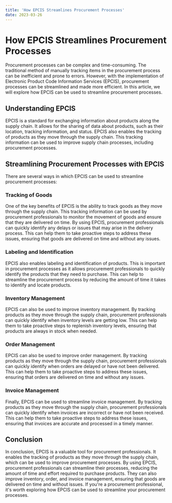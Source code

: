 ```yaml
---
title: 'How EPCIS Streamlines Procurement Processes'
date: 2023-03-26
---
```


# How EPCIS Streamlines Procurement Processes

Procurement processes can be complex and time-consuming. The traditional method of manually tracking items in the procurement process can be inefficient and prone to errors. However, with the implementation of Electronic Product Code Information Services (EPCIS), procurement processes can be streamlined and made more efficient. In this article, we will explore how EPCIS can be used to streamline procurement processes.

## Understanding EPCIS

EPCIS is a standard for exchanging information about products along the supply chain. It allows for the sharing of data about products, such as their location, tracking information, and status. EPCIS also enables the tracking of products as they move through the supply chain. This tracking information can be used to improve supply chain processes, including procurement processes.

## Streamlining Procurement Processes with EPCIS

There are several ways in which EPCIS can be used to streamline procurement processes:

### Tracking of Goods

One of the key benefits of EPCIS is the ability to track goods as they move through the supply chain. This tracking information can be used by procurement professionals to monitor the movement of goods and ensure that they are delivered on time. By using EPCIS, procurement professionals can quickly identify any delays or issues that may arise in the delivery process. This can help them to take proactive steps to address these issues, ensuring that goods are delivered on time and without any issues.

### Labeling and Identification

EPCIS also enables labeling and identification of products. This is important in procurement processes as it allows procurement professionals to quickly identify the products that they need to purchase. This can help to streamline the procurement process by reducing the amount of time it takes to identify and locate products.

### Inventory Management

EPCIS can also be used to improve inventory management. By tracking products as they move through the supply chain, procurement professionals can quickly identify when inventory levels are getting low. This can help them to take proactive steps to replenish inventory levels, ensuring that products are always in stock when needed.

### Order Management

EPCIS can also be used to improve order management. By tracking products as they move through the supply chain, procurement professionals can quickly identify when orders are delayed or have not been delivered. This can help them to take proactive steps to address these issues, ensuring that orders are delivered on time and without any issues.

### Invoice Management

Finally, EPCIS can be used to streamline invoice management. By tracking products as they move through the supply chain, procurement professionals can quickly identify when invoices are incorrect or have not been received. This can help them to take proactive steps to address these issues, ensuring that invoices are accurate and processed in a timely manner.

## Conclusion

In conclusion, EPCIS is a valuable tool for procurement professionals. It enables the tracking of products as they move through the supply chain, which can be used to improve procurement processes. By using EPCIS, procurement professionals can streamline their processes, reducing the amount of time and effort required to purchase products. They can also improve inventory, order, and invoice management, ensuring that goods are delivered on time and without issues. If you're a procurement professional, it's worth exploring how EPCIS can be used to streamline your procurement processes.

